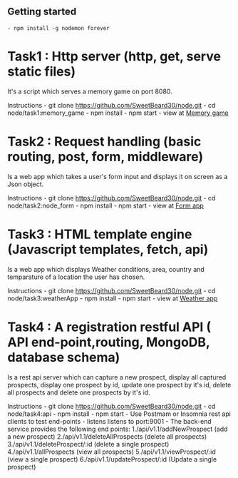 ## Getting started 
	- npm install -g nodemon forever

# Task1 : Http server (http, get, serve static files) 
It's a script which serves a memory game on port 8080.

Instructions
	- git clone https://github.com/SweetBeard30/node.git
	- cd node/task1:memory_game
	- npm install
	- npm start
	- view at [Memory game](http://127.0.0.1:8080)

# Task2 : Request handling (basic routing, post, form, middleware)
Is a web app which takes a user's form input and displays it on screen as a Json object.

Instructions
	- git clone https://github.com/SweetBeard30/node.git
	- cd node/task2:node_form
	- npm install
	- npm start
	- view at [Form app](http://127.0.0.1:8000/form)

# Task3 : HTML template engine (Javascript templates, fetch, api)
Is a web app which displays Weather conditions, area, country and temparature of a location the user has chosen.

Instructions
	- git clone https://github.com/SweetBeard30/node.git
	- cd node/task3:weatherApp
	- npm install
	- npm start
	- view at [Weather app](http://127.0.0.1:8880/weather)

# Task4 : A registration restful API ( API end-point,routing, MongoDB, database schema)
Is a rest api server which can capture a new prospect, display all captured prospects, display one prospect by id, update one prospect by it's id, delete all prospects and delete one prospects by it's id.

Instructions
	- git clone https://github.com/SweetBeard30/node.git
	- cd node/task4:api
	- npm install
	- npm start
	- Use Postmam or Insomnia rest api clients to test end-points
	- listens listens to port:9001
	- The back-end service provides the following end points:
		1./api/v1.1/addNewProspect (add a new prospect)
		2./api/v1.1/deleteAllProspects (delete all prospects)
		3./api/v1.1/deleteProspect/:id (delete a single prospect)
		4./api/v1.1/allProspects (view all prospects)
		5./api/v1.1/viewProspect/:id (view a single prospect)
		6./api/v1.1/updateProspect/:id (Update a single prospect)

